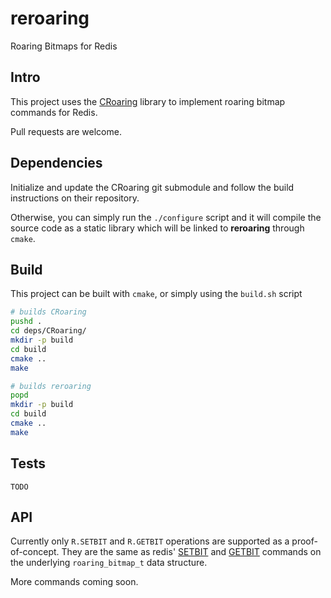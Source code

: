 reroaring
=========
Roaring Bitmaps for Redis

## Intro

This project uses the [CRoaring](https://github.com/RoaringBitmap/CRoaring) library to implement roaring bitmap commands for Redis.

Pull requests are welcome.

## Dependencies

Initialize and update the CRoaring git submodule and follow the build instructions on their repository.

Otherwise, you can simply run the `./configure` script and it will compile the source code as a static library which will be linked to **reroaring** through `cmake`.

## Build

This project can be built with `cmake`, or simply using the `build.sh` script

```bash
# builds CRoaring
pushd .
cd deps/CRoaring/
mkdir -p build
cd build
cmake ..
make

# builds reroaring
popd
mkdir -p build
cd build
cmake ..
make
```

## Tests

`TODO`

## API

Currently only `R.SETBIT` and `R.GETBIT` operations are supported as a proof-of-concept. They are the same as redis' [SETBIT](https://redis.io/commands/setbit) and [GETBIT](https://redis.io/commands/getbit) commands on the underlying `roaring_bitmap_t` data structure.

More commands coming soon.
